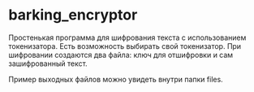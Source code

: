 # barking_encryptor
Простенькая программа для шифрования текста с использованием токенизатора. Есть возможность выбирать свой токенизатор. При шифровании создаются два файла: ключ для отшифровки и сам зашифрованный текст.

Пример выходных файлов можно увидеть внутри папки files.

